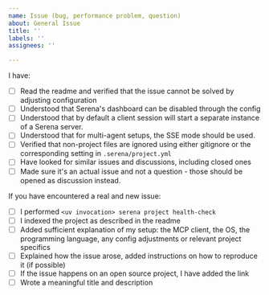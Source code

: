 ```yaml
---
name: Issue (bug, performance problem, question)
about: General Issue
title: ''
labels: ''
assignees: ''

---
```


I have:

- [ ] Read the readme and verified that the issue cannot be solved by adjusting configuration
- [ ] Understood that Serena's dashboard can be disabled through the config
- [ ] Understood that by default a client session will start a separate instance of a Serena server. 
- [ ] Understood that for multi-agent setups, the SSE mode should be used.
- [ ] Verified that non-project files are ignored using either gitignore or the corresponding setting in `.serena/project.yml`
- [ ] Have looked for similar issues and discussions, including closed ones
- [ ] Made sure it's an actual issue and not a question - those should be opened as discussion instead.

If you have encountered a real and new issue:

- [ ] I performed `<uv invocation> serena project health-check`
- [ ] I indexed the project as described in the readme
- [ ] Added sufficient explanation of my setup: the MCP client, the OS, the programming language, any config adjustments or relevant project specifics
- [ ] Explained how the issue arose, added instructions on how to reproduce it (if possible)
- [ ] If the issue happens on an open source project, I have added the link
- [ ] Wrote a meaningful title and description
